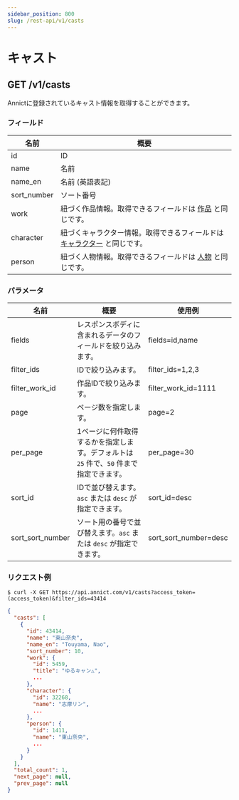 ```yaml
---
sidebar_position: 800
slug: /rest-api/v1/casts
---
```


# キャスト

## GET /v1/casts

Annictに登録されているキャスト情報を取得することができます。

### フィールド

| 名前 | 概要 |
| --- | --- |
| id | ID |
| name | 名前 |
| name_en | 名前 (英語表記) |
| sort_number | ソート番号 |
| work | 紐づく作品情報。取得できるフィールドは [作品](/docs/rest-api/v1/works) と同じです。 |
| character | 紐づくキャラクター情報。取得できるフィールドは [キャラクター](/docs/rest-api/v1/characters) と同じです。 |
| person | 紐づく人物情報。取得できるフィールドは [人物](/docs/rest-api/v1/people) と同じです。 |

### パラメータ

| 名前 | 概要 | 使用例 |
| --- | --- | --- |
| fields | レスポンスボディに含まれるデータのフィールドを絞り込みます。 | fields=id,name |
| filter_ids | IDで絞り込みます。 | filter_ids=1,2,3 |
| filter_work_id | 作品IDで絞り込みます。 | filter_work_id=1111 |
| page | ページ数を指定します。 | page=2 |
| per_page | 1ページに何件取得するかを指定します。デフォルトは `25` 件で、`50` 件まで指定できます。 | per_page=30 |
| sort_id | IDで並び替えます。`asc` または `desc` が指定できます。 | sort_id=desc |
| sort_sort_number | ソート用の番号で並び替えます。`asc` または `desc` が指定できます。 | sort_sort_number=desc |

### リクエスト例

```
$ curl -X GET https://api.annict.com/v1/casts?access_token=(access_token)&filter_ids=43414
```

```json
{
  "casts": [
    {
      "id": 43414,
      "name": "東山奈央",
      "name_en": "Touyama, Nao",
      "sort_number": 10,
      "work": {
        "id": 5459,
        "title": "ゆるキャン△",
        ...
      },
      "character": {
        "id": 32268,
        "name": "志摩リン",
        ...
      },
      "person": {
        "id": 1411,
        "name": "東山奈央",
        ...
      }
    }
  ],
  "total_count": 1,
  "next_page": null,
  "prev_page": null
}
```
